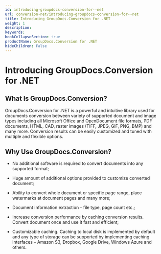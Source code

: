```yaml
---
id: introducing-groupdocs-conversion-for--net
url: conversion-net/introducing-groupdocs-conversion-for--net
title: Introducing GroupDocs.Conversion for .NET
weight: 1
description: 
keywords: 
bookCollapseSection: true
productName: GroupDocs.Conversion for .NET
hideChildren: False
---
```


# Introducing GroupDocs.Conversion for .NET


## What Is GroupDocs.Conversion?

GroupDocs.Conversion for .NET is a powerful and intuitive library used for documents conversion between variety of supported document and image types including all Microsoft Office and OpenDocument file formats, PDF documents, HTML, CAD, raster images (TIFF, JPEG, GIF, PNG, BMP) and many more. Conversion results can be easily customized and tuned with multiple and flexible options.

## Why Use GroupDocs.Conversion?

*   No additional software is required to convert documents into any supported format;
    
*   Huge amount of additional options provided to customize converted document;
    
*   Ability to convert whole document or specific page range, place watermarks at document pages and many more;
    
*   Document information extraction - file type, page count etc.;
    
*   Increase conversion performance by caching conversion results. Convert document once and use it fast and efficient;
    
*   Customizable caching. Caching to local disk is implemented by default and any type of storage can be supported by implementing caching interfaces – Amazon S3, Dropbox, Google Drive, Windows Azure and others.
    

